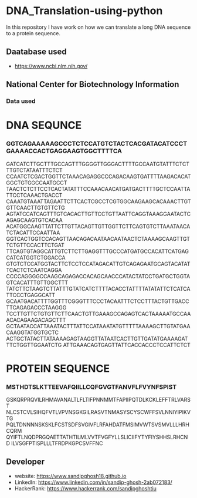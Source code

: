 # DNA_Translation-using-python
In this repository I have work on how we can translate a long DNA sequence to a protein sequence.


## Daatabase used
* https://www.ncbi.nlm.nih.gov/
## National Center for Biotechnology Information
### Data used
 # DNA SEQUNCE
 ### GGTCAGAAAAAGCCCTCTCCATGTCTACTCACGATACATCCCTGAAAACCACTGAGGAAGTGGCTTTTCA
GATCATCTTGCTTTGCCAGTTTGGGGTTGGGACTTTTGCCAATGTATTTCTCTTTGTCTATAATTTCTCT
CCAATCTCGACTGGTTCTAAACAGAGGCCCAGACAAGTGATTTTAAGACACATGGCTGTGGCCAATGCCT
TAACTCTCTTCCTCACTATATTTCCAAACAACATGATGACTTTTGCTCCAATTATTCCTCAAACTGACCT
CAAATGTAAATTAGAATTCTTCACTCGCCTCGTGGCAAGAAGCACAAACTTGTGTTCAACTTGTGTTCTG
AGTATCCATCAGTTTGTCACACTTGTTCCTGTTAATTCAGGTAAAGGAATACTCAGAGCAAGTGTCACAA
ACATGGCAAGTTATTCTTGTTACAGTTGTTGGTTCTTCAGTGTCTTAAATAACATCTACATTCCAATTAA
GGTCACTGGTCCACAGTTAACAGACAATAACAATAACTCTAAAAGCAAGTTGTTCTGTTCCACTTCTGAT
TTCAGTGTAGGCATTGTCTTCTTGAGGTTTGCCCATGATGCCACATTCATGAGCATCATGGTCTGGACCA
GTGTCTCCATGGTACTTCTCCTCCATAGACATTGTCAGAGAATGCAGTACATATTCACTCTCAATCAGGA
CCCCAGGGGCCAAGCAGAGACCACAGCAACCCATACTATCCTGATGCTGGTAGTCACATTTGTTGGCTTT
TATCTTCTAAGTCTTATTTGTATCATCTTTTACACCTATTTTATATATTCTCATCATTCCCTGAGGCATT
GCAATGACATTTTGGTTTCGGGTTTCCCTACAATTTCTCCTTTACTGTTGACCTTCAGAGACCCTAAGGG
TCCTTGTTCTGTGTTCTTCAACTGTTGAAAGCCAGAGTCACTAAAAATGCCAAACACAGAAGACAGCTTT
GCTAATACCATTAAATACTTTATTCCATAAATATGTTTTTAAAAGCTTGTATGAACAAGGTATGGTGCTC
ACTGCTATACTTATAAAAGAGTAAGGTTATAATCACTTGTTGATATGAAAAGATTTCTGGTTGGAATCTG
ATTGAAACAGTGAGTTATTCACCACCCTCCATTCTCT

# PROTEIN SEQUENCE

### MSTHDTSLKTTEEVAFQIILLCQFGVGTFANVFLFVYNFSPIST
GSKQRPRQVILRHMAVANALTLFLTIFPNNMMTFAPIIPQTDLKCKLEFFTRLVARST
NLCSTCVLSIHQFVTLVPVNSGKGILRASVTNMASYSCYSCWFFSVLNNIYIPIKVTG
PQLTDNNNNSKSKLFCSTSDFSVGIVFLRFAHDATFMSIMVWTSVSMVLLLHRHCQRM
QYIFTLNQDPRGQAETTATHTILMLVVTFVGFYLLSLICIIFYTYFIYSHHSLRHCND
ILVSGFPTISPLLLTFRDPKGPCSVFFNC

## Developer
* website: https://www.sandipghosh18.github.io
* LinkedIn:  https://www.linkedin.com/in/sandip-ghosh-2ab072183/
* HackerRank: https://www.hackerrank.com/sandipghoshtiu



